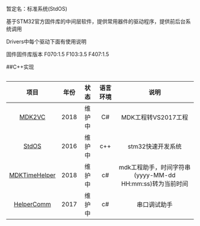 暂定名：标准系统(StdOS)

基于STM32官方固件库的中间层软件，提供常用器件的驱动程序，提供前后台系统调用

Drivers中每个驱动下面有使用说明

固件固件库版本
F070:1.5
F103:3.5
F407:1.5

##C++实现

## 

|                          项目                           | 年份 |  状态  | 语言环境 |                           说明                           |
| :-----------------------------------------------------: | :--: | :----: | :------: | :------------------------------------------------------: |
|        [MDK2VC](https://github.com/armku/MDK2VC)        | 2018 | 维护中 |    C#    |                   MDK工程转VS2017工程                    |
|         [StdOS](https://github.com/armku/StdOS)         | 2016 | 维护中 |   c++    |                    stm32快速开发系统                     |
| [MDKTimeHelper](https://github.com/armku/MDKTimeHelper) | 2018 | 维护中 |    c#    | mdk工程助手，时间字符串(yyyy-MM-dd HH:mm:ss)转为当前时间 |
|    [HelperComm](https://github.com/armku/HelperComm)    | 2017 | 维护中 |    c#    |                       串口调试助手                       |

